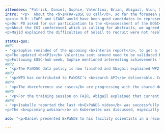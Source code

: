 ```yaml
---
attendees: "Patrick, Daniel, Sophie, Valentina, Brian, Abigail, Alun, Silvia, Anton, Majid, Thibaud, Isabelle, Kat, Andy"
intro: "<p>  About the <b>INFRA-EOSC 03 call</b>, so far the foreseen partners to represent the PaN community are: ESRF, ILL, DESY and PSI TBC. It is not yet clear what will concretely be in the proposal for us but what is important is that the PaN community gets a seat at the table. Patrick suggested DESY would represented the other ExPaNDS partners as ESRF is representing other PaNOSC partners. For this, <b>a PaN use-case is being elaborated in crystallography</b>. Patrick will update the PEB with further information as soon as possible. It was agreed that after that, the CB should be informed.</p>
<p><i> N.B: LEAPS and LEANS would have been good candidates to represent the community but they are not yet legal entities. </i></p>
<p>Our PO asked for our participation to the <b>assessment of the EOSC</b> compared to the milestones set in its 2018 roadmap. A shared document1 was set up and lots of input were already given. Patrick and Sophie asked Alun and Anton to contribute so they can finish up and provide ExPaNDS’ feedback on time for Thursday, 28th.</p>
<p>About the EGI conference1 which is calling for abstracts, we agreed to apply for a PaN session with PaNOSC. The conference will take place in November 2020, before the ExPaNDS/PaNOSC annual meeting, in Amsterdam. The possibility to showcase synergies with EOSC-Life and ESCAPE were suggested. The actual focus of the session will be discussed, the deadline for the call is June, 19th.</p>
<p>Majid explained the difficulties of Soleil to recruit were not resolved, with no suitable candidate since the new announcement. It was agreed that Majid should send the details to Patrick and Sophie so that a plan B could be found. </p>"

status-quo:
#WP1
- "<p>Sophie reminded of the upcoming <b>interim report</b>, to get a first financial status of all partners. A table with the PMs and overall costs will be asked from all financial contacts next week. The technical twin report will consist of the updated progress reports.</p>
<p>The updated <b>KPIs</b> Valentina sent around need to be validated by the WP leaders. They will be included in the next reports. Concerning the <b>risks</b> update, WP2 mentioned they saw no additional risk to what Valentina sent. Valentina suggested a dedicated brainstorming to try and be more specific in the analysis. </p>
<p>Following EOSC-hub week, Sophie mentioned interesting achievements from other projects and suggested to name a <b>technical EOSC interface in WP3 and in WP4</b>. The summary posted internally at DESY will be shared to show the sort of achievements.</p>"
#WP2
- "<p>The PaNOSC data policy is now finished and Abigail explained WP2 has distributed roles for <b>ExPaNDS facilities consultation on the policy</b> to be held until mid-June. The glossary is also progressing.</p>"
#WP3
- "<p>WP3 has contributed to PaNOSC’s <b>search API</b> deliverable. Concerning the survey, Alun and Silvia mentioned 41 responses had been obtained, showing common trends. The deadline was extended one last time to the 5th of June to get more input, notably from MaxIV and ISIS (which is important to get a neutron source point of view).</p>"
#WP4
- "<p>The <b>reference use cases</b> are progressing with the shared document completed by each facility. Majid also reported that regular meeting are now in place, holding every two weeks.</p>"
#WP5
- "<p>For the training session on FAIR, Abigail explained that current discussions with FAIRsFAIR led to the following: FAIRsFAIR would provide general content and ExPaNDS would add specific PaN content like the data policy and the DMPs. The targeted audience is facility scientists and staff. The workshops will be recorded and made available if possible, the modalities are still being discussed though. Sophie suggested to look at what <a href='https://training.ni4os.eu/'>Ni4os</a> had done regarding training with ‘BigBlueButton’.</p>"
#WP6
- "<p>Isabelle reported the last <b>ExPaNDS video</b> was successfully disseminated in the community, e.g. with lightsources and neutronsources.org.</p>
<p>The <b>upcoming webinar</b> on Kubernetes was discussed, especially if we should orientate it to the concrete issues of deploying the PaNOSC portal at our sites as Daniel and Jamie were planning to do in a transverse technical workshop. A specific meeting will be set up to progress on this (see actions). Isabelle wanted the first webinar to take place in June.</p>"

aob: "<p>Daniel presented ExPaNDS to his facility scientists in a recorded video available on <a href='https://www.youtube.com/watch?v=Kv1I3-dwbVs'>YouTube</a>!</p>"

---
```

